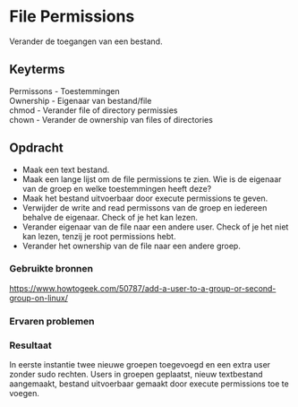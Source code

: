 # File Permissions
Verander de toegangen van een bestand. 

## Keyterms
Permissons - Toestemmingen <br/>
Ownership - Eigenaar van bestand/file <br/>
chmod - Verander file of directory permissies <br/>
chown - Verander de ownership van files of directories 

## Opdracht
- Maak een text bestand. 
- Maak een lange lijst om de file permissions te zien. Wie is de eigenaar van de groep en welke toestemmingen heeft deze?
- Maak het bestand uitvoerbaar door execute permissions te geven. 
- Verwijder de write and read permissons van de groep en iedereen behalve de eigenaar. Check of je het kan lezen. 
- Verander eigenaar van de file naar een andere user. Check of je het niet kan lezen, tenzij je root permissions hebt. 
- Verander het ownership van de file naar een andere groep. 

### Gebruikte bronnen
https://www.howtogeek.com/50787/add-a-user-to-a-group-or-second-group-on-linux/


### Ervaren problemen


### Resultaat
In eerste instantie twee nieuwe groepen toegevoegd en een extra user zonder sudo rechten. Users in groepen geplaatst, nieuw textbestand aangemaakt, bestand uitvoerbaar gemaakt door execute permissions toe te voegen. 

